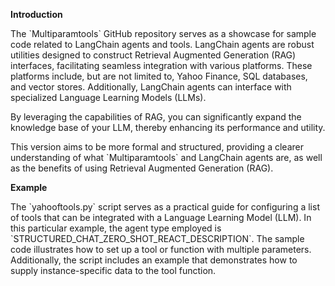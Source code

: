 **Introduction**

The \`Multiparamtools\` GitHub repository serves as a showcase for
sample code related to LangChain agents and tools. LangChain agents are
robust utilities designed to construct Retrieval Augmented Generation
(RAG) interfaces, facilitating seamless integration with various
platforms. These platforms include, but are not limited to, Yahoo
Finance, SQL databases, and vector stores. Additionally, LangChain
agents can interface with specialized Language Learning Models (LLMs).

By leveraging the capabilities of RAG, you can significantly expand the
knowledge base of your LLM, thereby enhancing its performance and
utility.

This version aims to be more formal and structured, providing a clearer
understanding of what \`Multiparamtools\` and LangChain agents are, as
well as the benefits of using Retrieval Augmented Generation (RAG).

**Example**

The \`yahooftools.py\` script serves as a practical guide for
configuring a list of tools that can be integrated with a Language
Learning Model (LLM). In this particular example, the agent type
employed is \`STRUCTURED_CHAT_ZERO_SHOT_REACT_DESCRIPTION\`. The sample
code illustrates how to set up a tool or function with multiple
parameters. Additionally, the script includes an example that
demonstrates how to supply instance-specific data to the tool function.
